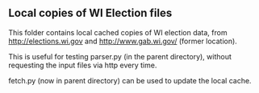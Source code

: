 ## Local copies of WI Election files

This folder contains local cached copies of WI election data,
from http://elections.wi.gov and http://www.gab.wi.gov/ (former location).

This is useful for testing parser.py (in the parent directory),
without requesting the input files via http every time.

fetch.py (now in parent directory) can be used to update the local cache.
